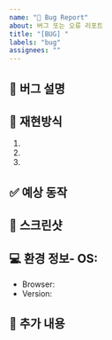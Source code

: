 ```yaml
---
name: "🐛 Bug Report"
about: 버그 또는 오류 리포트
title: "[BUG] "
labels: "bug"
assignees: ""
---
```


## 🐞 버그 설명<!-- 어떤 버그인지 간결하게 설명해주세요 -->

## 🔄 재현방식<!-- 버그를 재현하는 방법 -->

1.
2.
3.

## ✅ 예상 동작<!-- 정상적으로 동작했을 때 기대하는 결과 -->

## 📸 스크린샷<!-- 가능하다면 스크린샷을 첨부해주세요 -->

## 💻 환경 정보- OS:

- Browser:
- Version:

## 📝 추가 내용<!-- 기타 참고사항 -->
